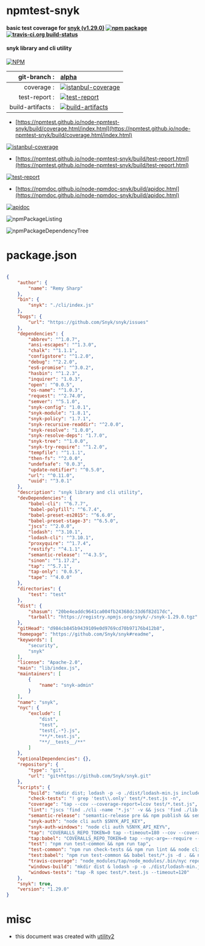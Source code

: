 # npmtest-snyk

#### basic test coverage for  [snyk (v1.29.0)](https://github.com/Snyk/snyk#readme)  [![npm package](https://img.shields.io/npm/v/npmtest-snyk.svg?style=flat-square)](https://www.npmjs.org/package/npmtest-snyk) [![travis-ci.org build-status](https://api.travis-ci.org/npmtest/node-npmtest-snyk.svg)](https://travis-ci.org/npmtest/node-npmtest-snyk)

#### snyk library and cli utility

[![NPM](https://nodei.co/npm/snyk.png?downloads=true&downloadRank=true&stars=true)](https://www.npmjs.com/package/snyk)

| git-branch : | [alpha](https://github.com/npmtest/node-npmtest-snyk/tree/alpha)|
|--:|:--|
| coverage : | [![istanbul-coverage](https://npmtest.github.io/node-npmtest-snyk/build/coverage.badge.svg)](https://npmtest.github.io/node-npmtest-snyk/build/coverage.html/index.html)|
| test-report : | [![test-report](https://npmtest.github.io/node-npmtest-snyk/build/test-report.badge.svg)](https://npmtest.github.io/node-npmtest-snyk/build/test-report.html)|
| build-artifacts : | [![build-artifacts](https://npmtest.github.io/node-npmtest-snyk/glyphicons_144_folder_open.png)](https://github.com/npmtest/node-npmtest-snyk/tree/gh-pages/build)|

- [https://npmtest.github.io/node-npmtest-snyk/build/coverage.html/index.html](https://npmtest.github.io/node-npmtest-snyk/build/coverage.html/index.html)

[![istanbul-coverage](https://npmtest.github.io/node-npmtest-snyk/build/screenCapture.buildCi.browser.%252Ftmp%252Fbuild%252Fcoverage.lib.html.png)](https://npmtest.github.io/node-npmtest-snyk/build/coverage.html/index.html)

- [https://npmtest.github.io/node-npmtest-snyk/build/test-report.html](https://npmtest.github.io/node-npmtest-snyk/build/test-report.html)

[![test-report](https://npmtest.github.io/node-npmtest-snyk/build/screenCapture.buildCi.browser.%252Ftmp%252Fbuild%252Ftest-report.html.png)](https://npmtest.github.io/node-npmtest-snyk/build/test-report.html)

- [https://npmdoc.github.io/node-npmdoc-snyk/build/apidoc.html](https://npmdoc.github.io/node-npmdoc-snyk/build/apidoc.html)

[![apidoc](https://npmdoc.github.io/node-npmdoc-snyk/build/screenCapture.buildCi.browser.%252Ftmp%252Fbuild%252Fapidoc.html.png)](https://npmdoc.github.io/node-npmdoc-snyk/build/apidoc.html)

![npmPackageListing](https://npmtest.github.io/node-npmtest-snyk/build/screenCapture.npmPackageListing.svg)

![npmPackageDependencyTree](https://npmtest.github.io/node-npmtest-snyk/build/screenCapture.npmPackageDependencyTree.svg)



# package.json

```json

{
    "author": {
        "name": "Remy Sharp"
    },
    "bin": {
        "snyk": "./cli/index.js"
    },
    "bugs": {
        "url": "https://github.com/Snyk/snyk/issues"
    },
    "dependencies": {
        "abbrev": "^1.0.7",
        "ansi-escapes": "^1.3.0",
        "chalk": "^1.1.1",
        "configstore": "^1.2.0",
        "debug": "^2.2.0",
        "es6-promise": "^3.0.2",
        "hasbin": "^1.2.3",
        "inquirer": "1.0.3",
        "open": "^0.0.5",
        "os-name": "^1.0.3",
        "request": "^2.74.0",
        "semver": "^5.1.0",
        "snyk-config": "1.0.1",
        "snyk-module": "1.8.1",
        "snyk-policy": "1.7.1",
        "snyk-recursive-readdir": "^2.0.0",
        "snyk-resolve": "1.0.0",
        "snyk-resolve-deps": "1.7.0",
        "snyk-tree": "^1.0.0",
        "snyk-try-require": "^1.2.0",
        "tempfile": "^1.1.1",
        "then-fs": "^2.0.0",
        "undefsafe": "0.0.3",
        "update-notifier": "^0.5.0",
        "url": "^0.11.0",
        "uuid": "^3.0.1"
    },
    "description": "snyk library and cli utility",
    "devDependencies": {
        "babel-cli": "^6.7.7",
        "babel-polyfill": "^6.7.4",
        "babel-preset-es2015": "^6.6.0",
        "babel-preset-stage-3": "^6.5.0",
        "jscs": "^2.0.0",
        "lodash": "^3.10.1",
        "lodash-cli": "^3.10.1",
        "proxyquire": "^1.7.4",
        "restify": "^4.1.1",
        "semantic-release": "^4.3.5",
        "sinon": "^1.17.2",
        "tap": "^5.7.1",
        "tap-only": "0.0.5",
        "tape": "^4.0.0"
    },
    "directories": {
        "test": "test"
    },
    "dist": {
        "shasum": "20be4eaddc9641ca004fb24368dc33d6f82d17dc",
        "tarball": "https://registry.npmjs.org/snyk/-/snyk-1.29.0.tgz"
    },
    "gitHead": "d984cb845b9439109e0d9769cd70b97176b412b8",
    "homepage": "https://github.com/Snyk/snyk#readme",
    "keywords": [
        "security",
        "snyk"
    ],
    "license": "Apache-2.0",
    "main": "lib/index.js",
    "maintainers": [
        {
            "name": "snyk-admin"
        }
    ],
    "name": "snyk",
    "nyc": {
        "exclude": [
            "dist",
            "test",
            "test{,-*}.js",
            "**/*.test.js",
            "**/__tests__/**"
        ]
    },
    "optionalDependencies": {},
    "repository": {
        "type": "git",
        "url": "git+https://github.com/Snyk/snyk.git"
    },
    "scripts": {
        "build": "mkdir dist; lodash -p -o ./dist/lodash-min.js include=cloneDeep,extend,defaults,forEach,flatten,flattenDeep,merge,unique",
        "check-tests": "! grep 'test\\.only' test/*.test.js -n",
        "coverage": "tap --cov --coverage-report=lcov test/*.test.js",
        "lint": "jscs 'find ./cli -name '*.js'' -v && jscs 'find ./lib -name '*.js'' -v",
        "semantic-release": "semantic-release pre && npm publish && semantic-release post",
        "snyk-auth": "node cli auth $SNYK_API_KEY",
        "snyk-auth-windows": "node cli auth %SNYK_API_KEY%",
        "tap": "COVERALLS_REPO_TOKEN=0 tap --timeout=180 --cov --coverage-report=text-summary test/*.test.js",
        "tap:babel": "COVERALLS_REPO_TOKEN=0 tap --nyc-arg=--require --nyc-arg=babel-polyfill --timeout=180 --cov --coverage-report=text-summary test/*.test.js",
        "test": "npm run test-common && npm run tap",
        "test-common": "npm run check-tests && npm run lint && node cli/index.js test",
        "test:babel": "npm run test-common && babel test/*.js -d . && npm run tap:babel",
        "travis-coverage": "node_modules/tap/node_modules/.bin/nyc report --reporter=text-lcov | node_modules/tap/node_modules/.bin/coveralls",
        "windows-build": "mkdir dist & lodash -p -o ./dist/lodash-min.js include=cloneDeep,extend,defaults,forEach,flatten,flattenDeep,merge,unique",
        "windows-tests": "tap -R spec test/*.test.js --timeout=120"
    },
    "snyk": true,
    "version": "1.29.0"
}
```



# misc
- this document was created with [utility2](https://github.com/kaizhu256/node-utility2)
